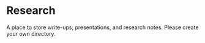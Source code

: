 # Research
A place to store write-ups, presentations, and research notes. Please create
your own directory. 
